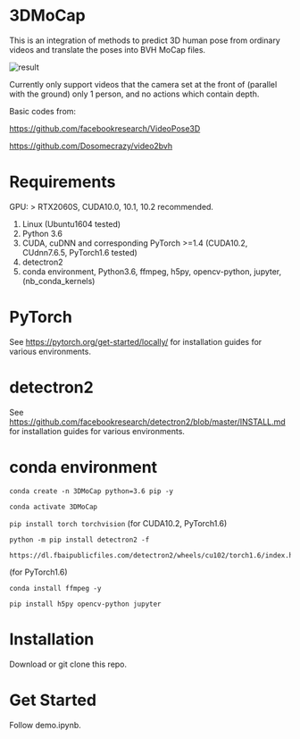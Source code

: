 # 3DMoCap

This is an integration of methods to predict 3D human pose from ordinary videos and translate the poses into BVH MoCap files.

![result](mocap-data/result.gif)

Currently only support videos that the camera set at the front of (parallel with the ground) only 1 person, and no actions which contain depth.

Basic codes from:

https://github.com/facebookresearch/VideoPose3D

https://github.com/Dosomecrazy/video2bvh

# Requirements

GPU: > RTX2060S, CUDA10.0, 10.1, 10.2 recommended.

1. Linux (Ubuntu1604 tested)
2. Python 3.6
3. CUDA, cuDNN and corresponding PyTorch >=1.4 (CUDA10.2, CUdnn7.6.5, PyTorch1.6 tested)
4. detectron2
5. conda environment, Python3.6, ffmpeg, h5py, opencv-python, jupyter, (nb_conda_kernels)

# PyTorch

See https://pytorch.org/get-started/locally/ for installation guides for various environments.

# detectron2

See https://github.com/facebookresearch/detectron2/blob/master/INSTALL.md for installation guides for various environments.

# conda environment

`conda create -n 3DMoCap python=3.6 pip -y`

`conda activate 3DMoCap`

`pip install torch torchvision` (for CUDA10.2, PyTorch1.6)

```
python -m pip install detectron2 -f 
  https://dl.fbaipublicfiles.com/detectron2/wheels/cu102/torch1.6/index.html
```

(for PyTorch1.6)

`conda install ffmpeg -y`

`pip install h5py opencv-python jupyter`

# Installation

Download or git clone this repo.

# Get Started

Follow demo.ipynb.